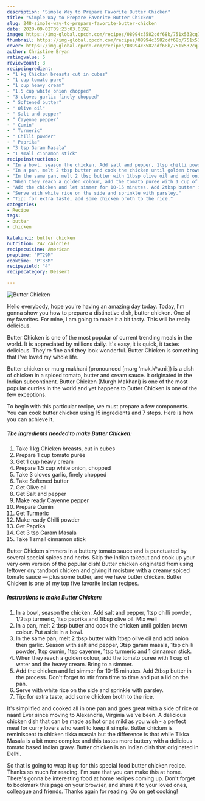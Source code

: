 ```yaml
---
description: "Simple Way to Prepare Favorite Butter Chicken"
title: "Simple Way to Prepare Favorite Butter Chicken"
slug: 248-simple-way-to-prepare-favorite-butter-chicken
date: 2020-09-02T09:23:03.019Z
image: https://img-global.cpcdn.com/recipes/08994c3582cdf68b/751x532cq70/butter-chicken-recipe-main-photo.jpg
thumbnail: https://img-global.cpcdn.com/recipes/08994c3582cdf68b/751x532cq70/butter-chicken-recipe-main-photo.jpg
cover: https://img-global.cpcdn.com/recipes/08994c3582cdf68b/751x532cq70/butter-chicken-recipe-main-photo.jpg
author: Christine Bryan
ratingvalue: 5
reviewcount: 8
recipeingredient:
- "1 kg Chicken breasts cut in cubes"
- "1 cup tomato pure"
- "1 cup heavy cream"
- "1.5 cup white onion chopped"
- "3 cloves garlic finely chopped"
- " Softened butter"
- " Olive oil"
- " Salt and pepper"
- " Cayenne pepper"
- " Cumin"
- " Turmeric"
- " Chilli powder"
- " Paprika"
- "3 tsp Garam Masala"
- "1 small cinnamon stick"
recipeinstructions:
- "In a bowl, season the chicken. Add salt and pepper, 1tsp chilli powder, 1/2tsp turmeric, 1tsp paprika and 1tbsp olive oil. Mix well"
- "In a pan, melt 2 tbsp butter and cook the chicken until golden brown colour. Put aside in a bowl."
- "In the same pan, melt 2 tbsp butter with 1tbsp olive oil and add onion then garlic. Season with salt and pepper, 3tsp garam masala, 1tsp chilli powder, 1tsp cumin, 1tsp cayenne, 1tsp turmeric and 1 cinnamon stick."
- "When they reach a golden colour, add the tomato puree with 1 cup of water and the heavy cream. Bring to a simmer."
- "Add the chicken and let simmer for 10-15 minutes. Add 2tbsp butter in the process. Don&#39;t forget to stir from time to time and put a lid on the pan."
- "Serve with white rice on the side and sprinkle with parsley."
- "Tip: for extra taste, add some chicken broth to the rice."
categories:
- Recipe
tags:
- butter
- chicken

katakunci: butter chicken 
nutrition: 247 calories
recipecuisine: American
preptime: "PT29M"
cooktime: "PT33M"
recipeyield: "4"
recipecategory: Dessert

---
```



![Butter Chicken](https://img-global.cpcdn.com/recipes/08994c3582cdf68b/751x532cq70/butter-chicken-recipe-main-photo.jpg)

Hello everybody, hope you're having an amazing day today. Today, I'm gonna show you how to prepare a distinctive dish, butter chicken. One of my favorites. For mine, I am going to make it a bit tasty. This will be really delicious.

Butter Chicken is one of the most popular of current trending meals in the world. It is appreciated by millions daily. It's easy, it is quick, it tastes delicious. They're fine and they look wonderful. Butter Chicken is something that I've loved my whole life.

Butter chicken or murg makhani (pronounced [mʊrg ˈmək.kʰə.niː]) is a dish of chicken in a spiced tomato, butter and cream sauce. It originated in the Indian subcontinent. Butter Chicken (Murgh Makhani) is one of the most popular curries in the world and yet happens to Butter Chicken is one of the few exceptions.


To begin with this particular recipe, we must prepare a few components. You can cook butter chicken using 15 ingredients and 7 steps. Here is how you can achieve it.

<!--inarticleads1-->

##### The ingredients needed to make Butter Chicken:

1. Take 1 kg Chicken breasts, cut in cubes
1. Prepare 1 cup tomato purée
1. Get 1 cup heavy cream
1. Prepare 1.5 cup white onion, chopped
1. Take 3 cloves garlic, finely chopped
1. Take  Softened butter
1. Get  Olive oil
1. Get  Salt and pepper
1. Make ready  Cayenne pepper
1. Prepare  Cumin
1. Get  Turmeric
1. Make ready  Chilli powder
1. Get  Paprika
1. Get 3 tsp Garam Masala
1. Take 1 small cinnamon stick


Butter Chicken simmers in a buttery tomato sauce and is punctuated by several special spices and herbs. Skip the Indian takeout and cook up your very own version of the popular dish! Butter chicken originated from using leftover dry tandoori chicken and giving it moisture with a creamy spiced tomato sauce — plus some butter, and we have butter chicken. Butter Chicken is one of my top five favorite Indian recipes. 

<!--inarticleads2-->

##### Instructions to make Butter Chicken:

1. In a bowl, season the chicken. Add salt and pepper, 1tsp chilli powder, 1/2tsp turmeric, 1tsp paprika and 1tbsp olive oil. Mix well
1. In a pan, melt 2 tbsp butter and cook the chicken until golden brown colour. Put aside in a bowl.
1. In the same pan, melt 2 tbsp butter with 1tbsp olive oil and add onion then garlic. Season with salt and pepper, 3tsp garam masala, 1tsp chilli powder, 1tsp cumin, 1tsp cayenne, 1tsp turmeric and 1 cinnamon stick.
1. When they reach a golden colour, add the tomato puree with 1 cup of water and the heavy cream. Bring to a simmer.
1. Add the chicken and let simmer for 10-15 minutes. Add 2tbsp butter in the process. Don&#39;t forget to stir from time to time and put a lid on the pan.
1. Serve with white rice on the side and sprinkle with parsley.
1. Tip: for extra taste, add some chicken broth to the rice.


It&#39;s simplified and cooked all in one pan and goes great with a side of rice or naan! Ever since moving to Alexandria, Virginia we&#39;ve been. A delicious chicken dish that can be made as hot or as mild as you wish - a perfect meal for curry lovers who want to keep it simple. Butter chicken is reminiscent to chicken tikka masala but the difference is that while Tikka Masala is a bit more complex and this tastes more buttery with a delicious tomato based Indian gravy. Butter chicken is an Indian dish that originated in Delhi. 

So that is going to wrap it up for this special food butter chicken recipe. Thanks so much for reading. I'm sure that you can make this at home. There's gonna be interesting food at home recipes coming up. Don't forget to bookmark this page on your browser, and share it to your loved ones, colleague and friends. Thanks again for reading. Go on get cooking!

